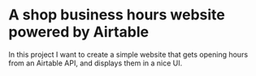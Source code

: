 # A shop business hours website powered by Airtable

In this project I want to create a simple website that gets opening hours from an Airtable API, and displays them in a nice UI.
